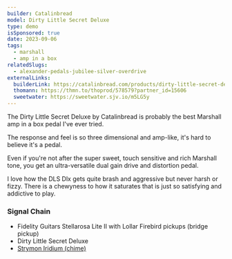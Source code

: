 ```yaml
---
builder: Catalinbread
model: Dirty Little Secret Deluxe
type: demo
isSponsored: true
date: 2023-09-06
tags:
  - marshall
  - amp in a box
relatedSlugs:
  - alexander-pedals-jubilee-silver-overdrive
externalLinks:
  builderLink: https://catalinbread.com/products/dirty-little-secret-deluxe
  thomann: https://thmn.to/thoprod/578579?partner_id=15606
  sweetwater: https://sweetwater.sjv.io/m5LG5y
---
```


The Dirty Little Secret Deluxe by Catalinbread is probably the best Marshall amp in a box pedal I've ever tried.

The response and feel is so three dimensional and amp-like, it's hard to believe it's a pedal.

Even if you're not after the super sweet, touch sensitive and rich Marshall tone, you get an ultra-versatile dual gain drive and distortion pedal.

I love how the DLS Dlx gets quite brash and aggressive but never harsh or fizzy. There is a chewyness to how it saturates that is just so satisfying and addictive to play.

### Signal Chain

- Fidelity Guitars Stellarosa Lite II with Lollar Firebird pickups (bridge pickup)
- Dirty Little Secret Deluxe
- [Strymon Iridium (chime)](/demos/strymon-iridium)
